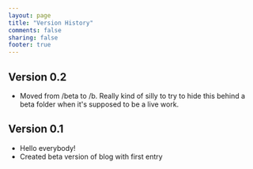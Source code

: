 ```yaml
---
layout: page
title: "Version History"
comments: false
sharing: false
footer: true
---
```


## Version 0.2
* Moved from /beta to /b. Really kind of silly to try to hide this behind a beta folder when it's supposed to be a live work.

## Version 0.1
* Hello everybody!
* Created beta version of blog with first entry
